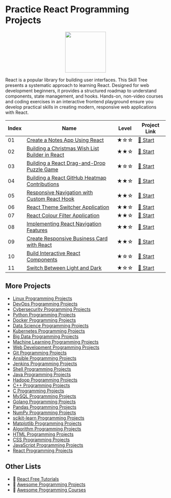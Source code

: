# Practice React Programming Projects

<div align="center">
<img width="128px" src="https://file.labex.io/path/nUDMNpUKFvpT.png">
</div>

React is a popular library for building user interfaces. This Skill Tree presents a systematic approach to learning React. Designed for web development beginners, it provides a structured roadmap to understand components, state management, and hooks. Hands-on, non-video courses and coding exercises in an interactive frontend playground ensure you develop practical skills in creating modern, responsive web applications with React.

|   Index | Name                                                                                                                                | Level   | Project Link                                                                                |
|---------|-------------------------------------------------------------------------------------------------------------------------------------|---------|---------------------------------------------------------------------------------------------|
|      01 | [Create a Notes App Using React](https://labex.io/courses/project-create-a-notes-app-using-react)                                   | ★☆☆     | [🚀 Start](https://labex.io/courses/project-create-a-notes-app-using-react)                  |
|      02 | [Building a Christmas Wish List Builder in React](https://labex.io/courses/project-building-a-christmas-wish-list-builder-in-react) | ★★☆     | [🚀 Start](https://labex.io/courses/project-building-a-christmas-wish-list-builder-in-react) |
|      03 | [Building a React Drag-and-Drop Puzzle Game](https://labex.io/courses/project-building-a-react-drag-and-drop-puzzle-game)           | ★☆☆     | [🚀 Start](https://labex.io/courses/project-building-a-react-drag-and-drop-puzzle-game)      |
|      04 | [Building a React GitHub Heatmap Contributions](https://labex.io/courses/project-building-a-react-github-heatmap-contributions)     | ★★☆     | [🚀 Start](https://labex.io/courses/project-building-a-react-github-heatmap-contributions)   |
|      05 | [Responsive Navigation with Custom React Hook](https://labex.io/courses/project-browser-window-size)                                | ★★☆     | [🚀 Start](https://labex.io/courses/project-browser-window-size)                             |
|      06 | [React Theme Switcher Application](https://labex.io/courses/project-change-page-theme)                                              | ★★☆     | [🚀 Start](https://labex.io/courses/project-change-page-theme)                               |
|      07 | [React Colour Filter Application](https://labex.io/courses/project-colour-filter)                                                   | ★★☆     | [🚀 Start](https://labex.io/courses/project-colour-filter)                                   |
|      08 | [Implementing React Navigation Features](https://labex.io/courses/project-navigation-features)                                      | ★★☆     | [🚀 Start](https://labex.io/courses/project-navigation-features)                             |
|      09 | [Create Responsive Business Card with React](https://labex.io/courses/project-personal-card-generator)                              | ★★☆     | [🚀 Start](https://labex.io/courses/project-personal-card-generator)                         |
|      10 | [Build Interactive React Components](https://labex.io/courses/project-show-and-hide)                                                | ★☆☆     | [🚀 Start](https://labex.io/courses/project-show-and-hide)                                   |
|      11 | [Switch Between Light and Dark](https://labex.io/courses/project-switch-between-light-and-dark)                                     | ★☆☆     | [🚀 Start](https://labex.io/courses/project-switch-between-light-and-dark)                   |

## More Projects

- [Linux Programming Projects](https://github.com/labex-labs/practice-linux-programming-projects)
- [DevOps Programming Projects](https://github.com/labex-labs/practice-devops-programming-projects)
- [Cybersecurity Programming Projects](https://github.com/labex-labs/practice-cybersecurity-programming-projects)
- [Python Programming Projects](https://github.com/labex-labs/practice-python-programming-projects)
- [Docker Programming Projects](https://github.com/labex-labs/practice-docker-programming-projects)
- [Data Science Programming Projects](https://github.com/labex-labs/practice-data-science-programming-projects)
- [Kubernetes Programming Projects](https://github.com/labex-labs/practice-kubernetes-programming-projects)
- [Big Data Programming Projects](https://github.com/labex-labs/practice-bigdata-programming-projects)
- [Machine Learning Programming Projects](https://github.com/labex-labs/practice-ml-programming-projects)
- [Web Development Programming Projects](https://github.com/labex-labs/practice-web-development-programming-projects)
- [Git Programming Projects](https://github.com/labex-labs/practice-git-programming-projects)
- [Ansible Programming Projects](https://github.com/labex-labs/practice-ansible-programming-projects)
- [Jenkins Programming Projects](https://github.com/labex-labs/practice-jenkins-programming-projects)
- [Shell Programming Projects](https://github.com/labex-labs/practice-shell-programming-projects)
- [Java Programming Projects](https://github.com/labex-labs/practice-java-programming-projects)
- [Hadoop Programming Projects](https://github.com/labex-labs/practice-hadoop-programming-projects)
- [C++ Programming Projects](https://github.com/labex-labs/practice-cpp-programming-projects)
- [C Programming Projects](https://github.com/labex-labs/practice-c-programming-projects)
- [MySQL Programming Projects](https://github.com/labex-labs/practice-mysql-programming-projects)
- [Golang Programming Projects](https://github.com/labex-labs/practice-go-programming-projects)
- [Pandas Programming Projects](https://github.com/labex-labs/practice-pandas-programming-projects)
- [NumPy Programming Projects](https://github.com/labex-labs/practice-numpy-programming-projects)
- [scikit-learn Programming Projects](https://github.com/labex-labs/practice-sklearn-programming-projects)
- [Matplotlib Programming Projects](https://github.com/labex-labs/practice-matplotlib-programming-projects)
- [Algorithm Programming Projects](https://github.com/labex-labs/practice-algorithm-programming-projects)
- [HTML Programming Projects](https://github.com/labex-labs/practice-html-programming-projects)
- [CSS Programming Projects](https://github.com/labex-labs/practice-css-programming-projects)
- [JavaScript Programming Projects](https://github.com/labex-labs/practice-javascript-programming-projects)
- [React Programming Projects](https://github.com/labex-labs/practice-react-programming-projects)


## Other Lists

- 🔗 [React Free Tutorials](https://github.com/labex-labs/react-free-tutorials)
- 🔗 [Awesome Programming Projects](https://github.com/labex-labs/awesome-programming-projects)
- 🔗 [Awesome Programming Courses](https://github.com/labex-labs/awesome-programming-courses)

